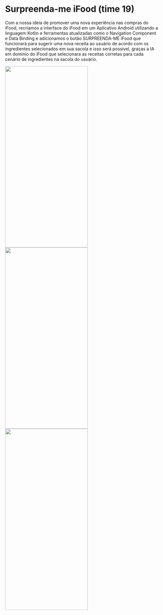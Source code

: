 # Surpreenda-me iFood (time 19)

Com a nossa ideia de promover uma nova experiência nas compras do iFood, recriamos a interface do iFood em um Aplicativo Android utilizando a linguagem Kotlin e ferramentas atualizadas como o Navigation Component e Data Binding e adicionamos o botão SURPREENDA-ME iFood que funcionará para sugerir uma nova receita ao usuário de acordo com os ingredientes selecionados em sua sacola e isso será possivel, graças a IA em dominio do iFood que selecionara as receitas corretas para cada cenário de ingredientes na sacola do usuário.


<p align="start">
<img align="start" width="270" height="590" src="https://cdn.discordapp.com/attachments/638828160783220774/944828365695758346/Screenshot_20220220-023224_Ifood.jpg">
<img align="start" width="270" height="590" src="https://cdn.discordapp.com/attachments/638828160783220774/944823817082118235/Screenshot_20220220-020950_Ifood.jpg">
<img align="start" width="270" height="590" src="https://cdn.discordapp.com/attachments/638828160783220774/944823828893302804/Screenshot_20220220-021334_Ifood.jpg">
<br />
</p>

